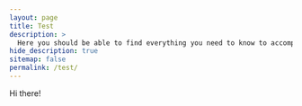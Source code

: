 ```yaml
---
layout: page
title: Test
description: >
  Here you should be able to find everything you need to know to accomplish the most common tasks when blogging with Hydejack.
hide_description: true
sitemap: false
permalink: /test/
---
```


Hi there!
